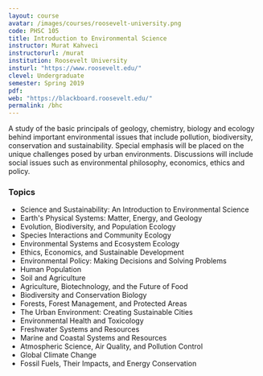 ```yaml
---
layout: course
avatar: /images/courses/roosevelt-university.png
code: PHSC 105
title: Introduction to Environmental Science
instructor: Murat Kahveci
instructorurl: /murat
institution: Roosevelt University
insturl: "https://www.roosevelt.edu/"
clevel: Undergraduate
semester: Spring 2019
pdf:
web: "https://blackboard.roosevelt.edu/"
permalink: /bhc
---
```

A study of the basic principals of geology, chemistry, biology and ecology behind important environmental issues that include pollution, biodiversity, conservation and sustainability. Special emphasis will be placed on the unique challenges posed by urban environments. Discussions will include social issues such as environmental philosophy, economics, ethics and policy.

### Topics

* Science and Sustainability: An Introduction to Environmental Science
* Earth's Physical Systems: Matter, Energy, and Geology
* Evolution, Biodiversity, and Population Ecology
* Species Interactions and Community Ecology
* Environmental Systems and Ecosystem Ecology
* Ethics, Economics, and Sustainable Development
* Environmental Policy: Making Decisions and Solving Problems
* Human Population
* Soil and Agriculture
* Agriculture, Biotechnology, and the Future of Food
* Biodiversity and Conservation Biology
* Forests, Forest Management, and Protected Areas
* The Urban Environment: Creating Sustainable Cities
* Environmental Health and Toxicology
* Freshwater Systems and Resources
* Marine and Coastal Systems and Resources
* Atmospheric Science, Air Quality, and Pollution Control
* Global Climate Change
* Fossil Fuels, Their Impacts, and Energy Conservation
